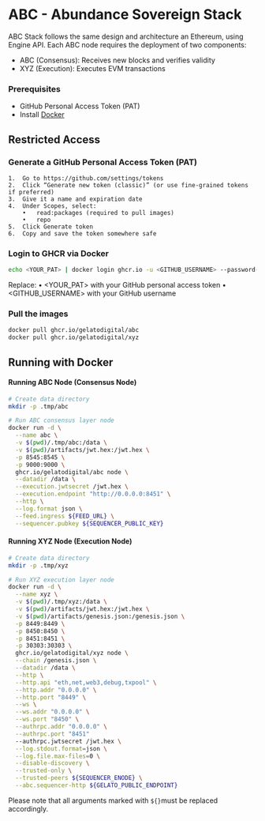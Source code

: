 # ABC - Abundance Sovereign Stack

ABC Stack follows the same design and architecture an Ethereum, using Engine API. Each ABC node requires the deployment of two components:
- ABC (Consensus): Receives new blocks and verifies validity
- XYZ (Execution): Executes EVM transactions


### Prerequisites

- GitHub Personal Access Token (PAT)
- Install [Docker](https://docs.docker.com/get-docker/)

## Restricted Access

### Generate a GitHub Personal Access Token (PAT)
	1.	Go to https://github.com/settings/tokens
	2.	Click “Generate new token (classic)” (or use fine-grained tokens if preferred)
	3.	Give it a name and expiration date
	4.	Under Scopes, select:
	    •	read:packages (required to pull images)
	    •	repo
	5.	Click Generate token
	6.	Copy and save the token somewhere safe

### Login to GHCR via Docker
```bash
echo <YOUR_PAT> | docker login ghcr.io -u <GITHUB_USERNAME> --password-stdin
```
Replace:
	•	<YOUR_PAT> with your GitHub personal access token
	•	<GITHUB_USERNAME> with your GitHub username

### Pull the images

```bash
docker pull ghcr.io/gelatodigital/abc
docker pull ghcr.io/gelatodigital/xyz
```


## Running with Docker

#### Running ABC Node (Consensus Node)

```sh
# Create data directory
mkdir -p .tmp/abc

# Run ABC consensus layer node
docker run -d \
  --name abc \
  -v $(pwd)/.tmp/abc:/data \
  -v $(pwd)/artifacts/jwt.hex:/jwt.hex \
  -p 8545:8545 \
  -p 9000:9000 \
  ghcr.io/gelatodigital/abc node \
  --datadir /data \
  --execution.jwtsecret /jwt.hex \
  --execution.endpoint "http://0.0.0.0:8451" \
  --http \
  --log.format json \
  --feed.ingress ${FEED_URL} \
  --sequencer.pubkey ${SEQUENCER_PUBLIC_KEY}
```

#### Running XYZ Node (Execution Node)

```sh
# Create data directory
mkdir -p .tmp/xyz

# Run XYZ execution layer node
docker run -d \
  --name xyz \
  -v $(pwd)/.tmp/xyz:/data \
  -v $(pwd)/artifacts/jwt.hex:/jwt.hex \
  -v $(pwd)/artifacts/genesis.json:/genesis.json \
  -p 8449:8449 \
  -p 8450:8450 \
  -p 8451:8451 \
  -p 30303:30303 \
  ghcr.io/gelatodigital/xyz node \
  --chain /genesis.json \
  --datadir /data \
  --http \
  --http.api "eth,net,web3,debug,txpool" \
  --http.addr "0.0.0.0" \
  --http.port "8449" \
  --ws \
  --ws.addr "0.0.0.0" \
  --ws.port "8450" \
  --authrpc.addr "0.0.0.0" \
  --authrpc.port "8451"
  --authrpc.jwtsecret /jwt.hex \
  --log.stdout.format=json \
  --log.file.max-files=0 \
  --disable-discovery \
  --trusted-only \
  --trusted-peers ${SEQUENCER_ENODE} \
  --abc.sequencer-http ${GELATO_PUBLIC_ENDPOINT}
```

Please note that all arguments marked with `${}`must be replaced accordingly.